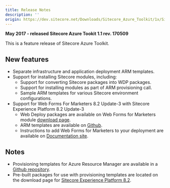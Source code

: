 ```yaml
---
title: Release Notes
description: ''
origin: https://dev.sitecore.net/Downloads/Sitecore_Azure_Toolkit/1x/Sitecore_Azure_Toolkit_110/Release_Notes
---
```


**May 2017 - released Sitecore Azure Tookit 1.1 rev. 170509**

This is a feature release of Sitecore Azure Toolkit.

## New features

-   Separate infrastructure and application deployment ARM templates.
-   Support for installing Sitecore modules, including:
    -   Support for converting Sitecore packages into WDP packages.
    -   Support for installing modules as part of ARM provisioning call.
    -   Sample ARM templates for various Sitecore environment configurations.
-   Support for Web Forms For Marketers 8.2 Update-3 with Sitecore Experience Platform 8.2 Update-3
    -   Web Deploy packages are available on Web Forms for Marketers module [download page](/downloads/Web_Forms_For_Marketers/82/Web_Forms_For_Marketers_82_Update3).
    -   ARM templates are available on [Github](https://github.com/Sitecore/Sitecore-Azure-Quickstart-Templates/tree/master/WFFM%208.2.3).
    -   Instructions to add Web Forms for Marketers to your deployment are available on [Documentation site](https://doc.sitecore.net/cloud/working_with_sitecore_azure).

## Notes

-   Provisioning templates for Azure Resource Manager are available in a [Github repository](https://github.com/Sitecore/Sitecore-Azure-Quickstart-Templates).
-   Pre-built packages for use with provisioning templates are located on the download page for [Sitecore Experience Platform 8.2](/downloads/Sitecore_Experience_Platform/82).